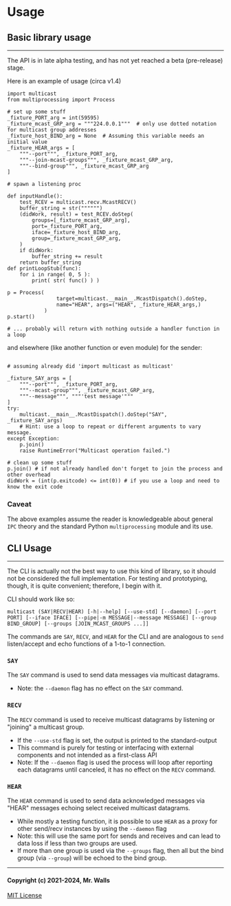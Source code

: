 # Usage


## Basic library usage
***

The API is in late alpha testing, and has not yet reached a beta (pre-release) stage.

Here is an example of usage (circa v1.4)

```python3
import multicast
from multiprocessing import Process

# set up some stuff
_fixture_PORT_arg = int(59595)
_fixture_mcast_GRP_arg = """224.0.0.1"""  # only use dotted notation for multicast group addresses
_fixture_host_BIND_arg = None  # Assuming this variable needs an initial value
_fixture_HEAR_args = [
	"""--port""", _fixture_PORT_arg,
	"""--join-mcast-groups""", _fixture_mcast_GRP_arg,
	"""--bind-group""", _fixture_mcast_GRP_arg
]

# spawn a listening proc

def inputHandle():
	test_RCEV = multicast.recv.McastRECV()
	buffer_string = str("""""")
	(didWork, result) = test_RCEV.doStep(
		groups=[_fixture_mcast_GRP_arg],
		port=_fixture_PORT_arg,
		iface=_fixture_host_BIND_arg,
		group=_fixture_mcast_GRP_arg,
	)
	if didWork:
		buffer_string += result
	return buffer_string
def printLoopStub(func):
	for i in range( 0, 5 ):
		print( str( func() ) )

p = Process(
				target=multicast.__main__.McastDispatch().doStep,
				name="HEAR", args=("HEAR", _fixture_HEAR_args,)
			)
p.start()

# ... probably will return with nothing outside a handler function in a loop
```
and elsewhere (like another function or even module) for the sender:
```python3

# assuming already did 'import multicast as multicast'

_fixture_SAY_args = [
	"""--port""", _fixture_PORT_arg,
	"""--mcast-group""", _fixture_mcast_GRP_arg,
	"""--message""", """'test message'"""
]
try:
	multicast.__main__.McastDispatch().doStep("SAY", _fixture_SAY_args)
	# Hint: use a loop to repeat or different arguments to vary message.
except Exception:
	p.join()
	raise RuntimeError("Multicast operation failed.")

# clean up some stuff
p.join() # if not already handled don't forget to join the process and other overhead
didWork = (int(p.exitcode) <= int(0)) # if you use a loop and need to know the exit code

```
### Caveat
The above examples assume the reader is knowledgeable about general `IPC` theory and the standard Python `multiprocessing` module and its use.



## CLI Usage
***

The CLI is actually not the best way to use this kind of library, so it should not be considered the full implementation. For testing and prototyping, though, it is quite convenient; therefore, I begin with it.

CLI should work like so:

```plain
multicast (SAY|RECV|HEAR) [-h|--help] [--use-std] [--daemon] [--port PORT] [--iface IFACE] [--pipe|-m MESSAGE|--message MESSAGE] [--group BIND_GROUP] [--groups [JOIN_MCAST_GROUPS ...]]
```

The commands are `SAY`, `RECV`, and `HEAR` for the CLI and are analogous to `send` listen/accept and echo functions of a 1-to-1 connection.

### `SAY`

The `SAY` command is used to send data messages via multicast datagrams.
* Note: the `--daemon` flag has no effect on the `SAY` command.

### `RECV`

The `RECV` command is used to receive multicast datagrams by listening or "joining" a multicast group.
* If the `--use-std` flag is set, the output is printed to the standard-output
* This command is purely for testing or interfacing with external components and not intended as a first-class API
* Note: If the `--daemon` flag is used the process will loop after reporting each datagrams until canceled, it has no effect on the `RECV` command.

### `HEAR`

The `HEAR` command is used to send data acknowledged messages via "HEAR" messages echoing select received multicast datagrams.
* While mostly a testing function, it is possible to use `HEAR` as a proxy for other send/recv instances by using the `--daemon` flag
* Note: this will use the same port for sends and receives and can lead to data loss if less than two groups are used.
* If more than one group is used via the `--groups` flag, then all but the bind group (via `--group`) will be echoed to the bind group.


***
#### Copyright (c) 2021-2024, Mr. Walls
[MIT License](https://github.com/reactive-firewall/multicast/blob/stable/LICENSE.md)
